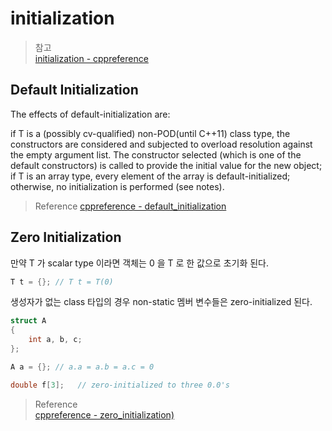 # initialization

> 참고  
> [initialization - cppreference](https://en.cppreference.com/w/cpp/language/initialization)

## Default Initialization

The effects of default-initialization are:

if T is a (possibly cv-qualified) non-POD(until C++11) class type, the constructors are considered and subjected to overload resolution against the empty argument list. The constructor selected (which is one of the default constructors) is called to provide the initial value for the new object;
if T is an array type, every element of the array is default-initialized;
otherwise, no initialization is performed (see notes).

> Reference
> [cppreference - default_initialization](https://en.cppreference.com/w/cpp/language/default_initialization)

## Zero Initialization

만약 T 가 scalar type 이라면 객체는 0 을 T 로 한 값으로 초기화 된다.
```cpp
T t = {}; // T t = T(0)
```


생성자가 없는 class 타입의 경우 non-static 멤버 변수들은 zero-initialized 된다.

```cpp
struct A
{
    int a, b, c;
};

A a = {}; // a.a = a.b = a.c = 0
```

```cpp
double f[3];   // zero-initialized to three 0.0's
```


> Reference  
> [cppreference - zero_initialization)](https://en.cppreference.com/w/cpp/language/zero_initialization)  
